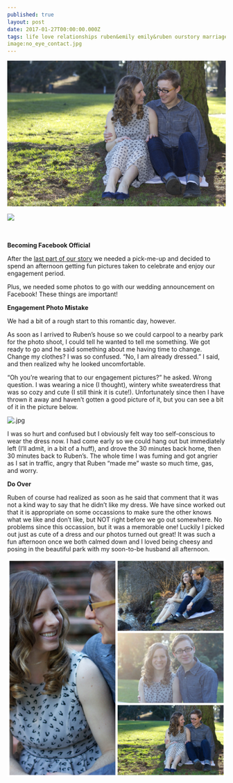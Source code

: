 ```yaml
---
published: true
layout: post
date: 2017-01-27T00:00:00.000Z
tags: life love relationships ruben&emily emily&ruben ourstory marriage lifestyle engagement family
image:no_eye_contact.jpg
---
```


![classic.jpg](/content/classic.jpg)


<a href="//www.pinterest.com/pin/create/button/" data-pin-do="buttonBookmark"  data-pin-color="red"><img src="//assets.pinterest.com/images/pidgets/pinit_fg_en_rect_red_20.png" /></a>

<!-- Please call pinit.js only once per page -->
<script type="text/javascript" async defer src="//assets.pinterest.com/js/pinit.js"></script>

<br>




**Becoming Facebook Official**


After the [last part of our story](http://edibleem.com/what-happened-on-christmas) we needed a pick-me-up and decided to spend an afternoon getting fun pictures taken to celebrate and enjoy our engagement period.


Plus, we needed some photos to go with our wedding announcement on Facebook! These things are important! 


**Engagement Photo Mistake**


We had a bit of a rough start to this romantic day, however.


As soon as I arrived to Ruben’s house so we could carpool to a nearby park for the photo shoot, I could tell he wanted to tell me something. We got ready to go and he said something about me having time to change. Change my clothes? I was so confused. “No, I am already dressed.” I said, and then realized why he looked uncomfortable.


“Oh you’re wearing that to our engagement pictures?” he asked. Wrong question. I was wearing a nice (I thought), wintery white sweaterdress that was so cozy and cute (I still think it is cute!). Unfortunately since then I have thrown it away and haven’t gotten a good picture of it, but you can see a bit of it in the picture below.


![.jpg](/content/.jpg)


I was so hurt and confused but I obviously felt way too self-conscious to wear the dress now. I had come early so we could hang out but immediately left (I’ll admit, in a bit of a huff), and drove the 30 minutes back home, then 30 minutes back to Ruben’s. The whole time I was fuming and got angrier as I sat in traffic, angry that Ruben “made me” waste so much time, gas, and worry. 


**Do Over** 


Ruben of course had realized as soon as he said that comment that it was not a kind way to say that he didn’t like my dress. We have since worked out that it is appropriate on some occassions to make sure the other knows what we like and don’t like, but NOT right before we go out somewhere. No problems since this occassion, but it was a memorable one! Luckily I picked out just as cute of a dress and our photos turned out great! It was such a fun afternoon once we both calmed down and I loved being cheesy and posing in the beautiful park with my soon-to-be husband all afternoon. 

![Engagement_Collage_1.jpg](/content/Engagement_Collage_1.jpg)
